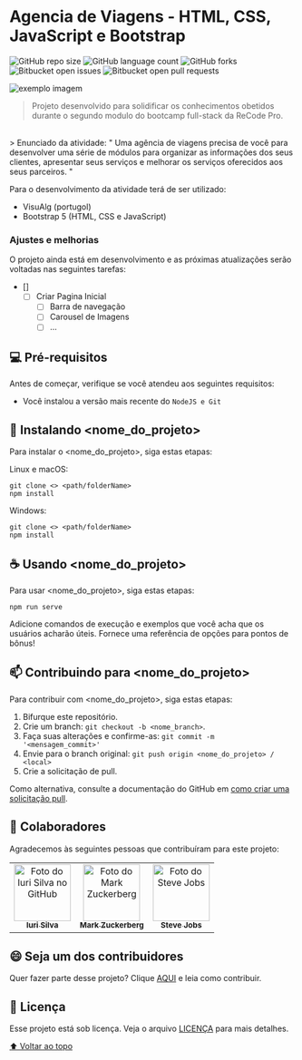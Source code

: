# Agencia de Viagens - HTML, CSS, JavaScript e Bootstrap

<!---Esses são exemplos. Veja https://shields.io para outras pessoas ou para personalizar este conjunto de escudos. Você pode querer incluir dependências, status do projeto e informações de licença aqui--->

![GitHub repo size](https://img.shields.io/github/repo-size/Frotas/recode_modulo_002?style=for-the-badge)
![GitHub language count](https://img.shields.io/github/languages/count/Frotas/recode_modulo_002?style=for-the-badge)
![GitHub forks](https://img.shields.io/github/forks/Frotas/recode_modulo_002?style=for-the-badge)
![Bitbucket open issues](https://img.shields.io/bitbucket/issues/Frotas/recode_modulo_002?style=for-the-badge)
![Bitbucket open pull requests](https://img.shields.io/bitbucket/pr-raw/Frotas/recode_modulo_002?style=for-the-badge)

<img src="##" alt="exemplo imagem">

<!--- > Linha adicional de texto informativo sobre o que o projeto faz. Sua introdução deve ter cerca de 2 ou 3 linhas. Não exagere, as pessoas não vão ler. --->
> Projeto desenvolvido para solidificar os conhecimentos obetidos durante o segundo modulo do bootcamp full-stack da ReCode Pro.
<br/>
> Enunciado da atividade: " Uma agência de viagens precisa de você para desenvolver uma série de módulos para organizar as informações dos seus clientes, apresentar seus serviços e melhorar os serviços oferecidos aos seus parceiros. "

Para o desenvolvimento da atividade terá de ser utilizado:
- VisuAlg (portugol)
- Bootstrap 5 (HTML, CSS e JavaScript)

### Ajustes e melhorias

O projeto ainda está em desenvolvimento e as próximas atualizações serão voltadas nas seguintes tarefas:
- []
  - [ ] Criar Pagina Inicial
    - [ ] Barra de navegação
    - [ ] Carousel de Imagens
    - [ ] ...

## 💻 Pré-requisitos

Antes de começar, verifique se você atendeu aos seguintes requisitos:
<!---Estes são apenas requisitos de exemplo. Adicionar, duplicar ou remover conforme necessário--->
* Você instalou a versão mais recente do `NodeJS e Git`

## 🚀 Instalando <nome_do_projeto>

Para instalar o <nome_do_projeto>, siga estas etapas:

Linux e macOS:
```
git clone <> <path/folderName>
npm install
```

Windows:
```
git clone <> <path/folderName>
npm install
```

## ☕ Usando <nome_do_projeto>

Para usar <nome_do_projeto>, siga estas etapas:

```
npm run serve
```

Adicione comandos de execução e exemplos que você acha que os usuários acharão úteis. Fornece uma referência de opções para pontos de bônus!

## 📫 Contribuindo para <nome_do_projeto>
<!---Se o seu README for longo ou se você tiver algum processo ou etapas específicas que deseja que os contribuidores sigam, considere a criação de um arquivo CONTRIBUTING.md separado--->
Para contribuir com <nome_do_projeto>, siga estas etapas:

1. Bifurque este repositório.
2. Crie um branch: `git checkout -b <nome_branch>`.
3. Faça suas alterações e confirme-as: `git commit -m '<mensagem_commit>'`
4. Envie para o branch original: `git push origin <nome_do_projeto> / <local>`
5. Crie a solicitação de pull.

Como alternativa, consulte a documentação do GitHub em [como criar uma solicitação pull](https://help.github.com/en/github/collaborating-with-issues-and-pull-requests/creating-a-pull-request).

## 🤝 Colaboradores

Agradecemos às seguintes pessoas que contribuíram para este projeto:

<table>
  <tr>
    <td align="center">
      <a href="#">
        <img src="https://avatars3.githubusercontent.com/u/31936044" width="100px;" alt="Foto do Iuri Silva no GitHub"/><br>
        <sub>
          <b>Iuri Silva</b>
        </sub>
      </a>
    </td>
    <td align="center">
      <a href="#">
        <img src="https://s2.glbimg.com/FUcw2usZfSTL6yCCGj3L3v3SpJ8=/smart/e.glbimg.com/og/ed/f/original/2019/04/25/zuckerberg_podcast.jpg" width="100px;" alt="Foto do Mark Zuckerberg"/><br>
        <sub>
          <b>Mark Zuckerberg</b>
        </sub>
      </a>
    </td>
    <td align="center">
      <a href="#">
        <img src="https://miro.medium.com/max/360/0*1SkS3mSorArvY9kS.jpg" width="100px;" alt="Foto do Steve Jobs"/><br>
        <sub>
          <b>Steve Jobs</b>
        </sub>
      </a>
    </td>
  </tr>
</table>


## 😄 Seja um dos contribuidores<br>

Quer fazer parte desse projeto? Clique [AQUI](CONTRIBUTING.md) e leia como contribuir.

## 📝 Licença

Esse projeto está sob licença. Veja o arquivo [LICENÇA](LICENSE.md) para mais detalhes.

[⬆ Voltar ao topo](#nome-do-projeto)<br>

